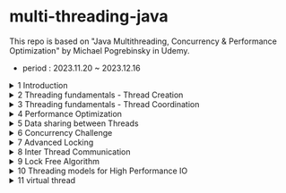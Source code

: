 # multi-threading-java

This repo is based on "Java Multithreading, Concurrency & Performance Optimization" by Michael Pogrebinsky in Udemy.

- period : 2023.11.20 ~ 2023.12.16

<details>
<summary>1 Introduction</summary>

### Motiviation and OS fundamentals

- Why we need Threads?
    - Responsiveness (특히 User Interface에서 더 치명적임) by concurrency = multitasking
    - Performance(짧은 시간안에 더 많은 작업 처리 가능) by parallelism
- Multithreading caveat(경고)
    - Multithreaded programming은 근본적으로 싱글쓰레드 프로그래밍과 다름

- What is thread?
    - 컴퓨터를 켜면 OS가 디스크에서 메모리로 올라옴
    - 우리가 한 어플리케이션을 실행시키면 마찬가지로 디스크에서 메모리로 인스턴스가 생성됨
    - 위 인스턴스는 프로세스/context of application이라고도 불림
    - 이 프로세스는 다른 프로세스와 완전히 독립적임
    - Files, Data(Heap), Code, Main Thread(Stack, Instruction Pointer)로 구성됨
    - 쓰레드 단위에서는 Stack과 IP를 뺀 나머지는 공유됨
    - Stack은 로컬변수들이 저장되고, 함수에 전달되는 메모리 영역/ IP는 수행할 다음 instruction 주소


### OS fundamentasl part2

- What is context switch?
    - 프로세스는 다른 프로세스와 독립적으로 수행됨
    - 프로세스는 하나 이상의 스레드를 가지며, 스레드들은 cpu를 점유하기 위해 경쟁함 
    - 그래서 context switch는 스레드 1 수행 -> 스레드 1 멈춤 -> 스레드 2 수행
    - price of multitasking
    - 스레드가 너무 많으면 -> trashing = 실제 작업보다 스레드 매니징에 시간이 더 쓰임
    - 스레드 간의 sw가 프로세스 간의 sw 보다 싸다

 - Thread scheduling
    - First come first serve -> 수행시간이 긴 스레드가 먼저 오면 stravation 발생가능
    - Shortest Job First -> 수행시간이 짧은 스레드가 계속 오면 수행시간 긴거 수행 못함
    - 실제 os에서는 dynamic priority를 사용함 (User Interface UI 에는 우선순위 부여, Stravation 방지)

- Thread vs Process
    - thread
        - if task share a lot of data
        - faster
        - switching is faster
    - process
        - security and stability are higher importance
        - tasks are unrelated

</details>

<details>
<summary>2 Threading fundamentals - Thread Creation</summary>

### Thread Creation 1

- Thread.sleep() 함수는 OS로 하여금 현재 쓰레드를 스케줄하지 않도록 지정(loop를 돌거나 하는 것이 아님!!)
    - CPU 점유 안 함

- threadInstance.setPriority(1..10) 를 통해 우선순위를 설정할 수 있음

- thread.setUncaughtExceptionHandler()를 통해 예외처리 핸들러 등록가능

### Thread Creation 2

- Thread를 상속하는 클래스를 만들고, run() 함수를 구현하는 방식으로도 쓰레드를 생성할 수 있다.

</details>

<details>
<summary>3 Threading fundamentals - Thread Coordination</summary>

### Thread Termination & Daemon Threads 1

[Thread termination]
- 쓰레드는 리소스 점유함 -> 메모리와 커널 리소스. 만약 CPU를 쓰게 되면 CPU cycles과 cache memory 까지
- 만약 쓰레드가 끝나면, 리소스 정리할 필요가 있음
- 쓰레드가 이상하게 동작하면, 멈출 필요가 있음
- **만약 수행중인 쓰레드가 존재하면 application은 멈추지 않음**

[Interrupt 하는 방법]
- interrupt signal을 손수처리하는 코드 추가
- InterruptedException 던지는 method 실행

[데몬 쓰레드]
- 종료되도 상관없는 쓰레드. 애플리케이션동작에 영향을 주지 않기를 원할때
- gracefully 하게 종료되지 않아도 되는 쓰레드


### Joining Threads

[Why do we need it?]
- 다른 쓰레드는 독립적으로 동작함
- 쓰레드의 수행은 out of control 임

[How?]
- 쓰레드가 loop를 돌면서 다른 쓰레드가 끝났는지 계속 체크한다 -> 비효율적임
- 좋은 방법은 쓰레드가 go to sleep 하는거임
    - 이를 위해 join을 쓰면 댐


</details>


<details>
<summary>4 Performance Optimization</summary>

[Peformance in multithreading]
- Latency - the time to completion of a task. Measured in time units.
- Throughput - the amount of tasks completed in a given period. Measured in tasks/time unit.

[Latency]
1. 태스크가 single core 에서 T의 시간이 걸리는 작업일때
2. 태스크를 N개로 쪼개어 subtask로 만들고, 병렬적으로 수행한다면
3. T/N 으로 Latency를 줄일 수 있다

[N?]
- 그렇지만 일반적으로 N은 코어의 개수이다/ 만약 코어의 개수보다 많게 N을 설정하면 역효과가 남. 남은 하나의 쓰레드가 컨텍스트 스위칭을 유발하면서 캐시성능 저하, 추가적인 메모리 점유를 일으킬것임
- 그리고 N = 코어의 개수 는 IO 블로킹과 같은 인터럽션이 없을때를 가정한것임. (다른 CPU를 점유하는 프로세스가 없어야 댐)
- 또한 대부분의 컴퓨터는 HyperThreading을 지원함. 이는 물리적인 코어가 동시에 2개의 쓰레드를 동작할 수 있게 하는 기능. 

[Inherent cost of Parallelization and Aggregation]
- 고려해야 되는 코스트
    - 태스크를 나누는 코스트
    - 쓰레드 생성하고 쓰레드에게 태스크 할당하는 코스트
    - 쓰레드 시작하고, 스케줄되는 시간
    - 마지막 쓰레드가 끝나고 시그널을 보내는 시간
    - aggregating 쓰레드가 동작하는 시간

- 본 태스크의 수행시간이 짧은 경우에는 태스크를 분할 하는게 latency가 더 길 수 있다.

[Can we break any task into subtasks?]
- 아니다....
- 독립적으로 수행되는 코드조각으로 이루어져 나눌 수 있는 태스크/순차적으로 실행되어야하기에 나눌 수 없는 태스크/ 위 2경우가 혼재되어 있는 태스크

[Optimizing for Throughput]
- throughput은 정의한 시간내에 완료한 작업의 수이다. tasks/time unit
- 방법 1. breaking tasks into subtasks
    - latency = t/n
    - throughput = n/t (기존 1/t 보다 성능개선)
    - 그러나 실제적으로 < n/t 로 봐야댐. 추가적인 계산요소들이 있어서. (이전에 말했듯이 태스크 나누는 코스트, 쓰레드 생성 할당하는 코스트 등등..)
- 방법 2. Running tasks in Parallel
    - 각 태스크를 다른 쓰레드에 할당하는 것.
    - throughput = n/t
    - 이 경우에는 실제적으로 n/t와 유사할 것임

[Thread pooling]
- thread pool에 쓰레드 미리 생성해놓고 필요할 때 꺼내쓰는 기술

[QUIZ]  
We are running an HTTP server on a single machine.  
Handling  of the HTTP requests is delegated to a fixed-size pool of threads.  
Each request is handled by a single thread from the pool by performing a blocking call to an external database which may take a variable duration, depending on many factors.  
After the response comes from the database, the server thread sends an HTTP response to the user.  
Assuming we have a 64 core machine.  
What would be the optimal thread pool size to serve the HTTP request?  

-> blocking call들은 CPU 리소스를 사용하지 않기에, 코어의 개수인 64개보다 더 많은 쓰레드를 할당하여 throughput을 최적화 할 수 있을것이다. 

</details>

<details>
<summary>5 Data sharing between Threads</summary>

[Stack?]
- 함수들이 호출되고, 인자들이 건네지고, 지역변수가 저장되는 메모리영역
- stack + instruction pointer 는 각 쓰레드의 실행상태이다
- 함수들이 호출될때마다 stack frame이 쌓인다

[Stack Properties]
- 쓰레드가 생성되면 할당됨
- 스택의 크기는 플랫폼에 따라 고정되어 있음
- 스택오버플로우 예외는 함수호출이 너무 많을때 발생할 수 있음

[Heap]
- Objects, member of classes, Static variables 들이 할당 될 수 있음
- GC에 의해 관리됨. Object들은 참조하는 곳이 있는한 존재함
- member of classes들은 부모 object들이 존재하는 한 같이 존재함
- static variable은 영원히 존재함

[object vs references]
- references 는 stack에 할당될 수 있고, 클래스의 멤버라면 heap에 할당될 수 있음
- object는 heap에만 할당될 수 있음

[Stack vs Heap]
![stack_vs_heap](img/stack_vs_heap.png)

[Resources?]
- variables
- data structure
- file or connection handles
- message or work queue
-> heap에 할당되는 모든 것들

[Why we need Resource sharing]
- work queue 가 존재하고, 다수의 스레드가 queue에서 task를 가져가는 구조일때
- 다수의 http request thread가 db에 조작을 가하는 환경에서


[Challenge of multithreaded programming]
- resource를 조작하는 atomic 하지 않은 연산들을 여러 스레드가 수행하다 보면 기대하지 않는 결과를 얻을 수 있음 

</details>

<details>
<summary>6 Concurrency Challenge</summary>

[Critical Section]
- 둘 이상의 쓰레드가 동시에 접근해서는 안되는 리소스에 접근하는 코드들을 말함

[Synchronized - monitor/lock]
- java의 synchronzied 문법을 사용하여 메소드 혹은 코드 영역에 하나의 쓰레드만 접근하도록 설정할 수 있다.
- 메소드에 사용하게 되면 그 클래스가 가지는 모든 synchronzied 메소드에 하나의 쓰레드만 접근가능하다.
- 코드영역에 사용하게 되면 lockingObject를 아규먼트로 넣어줘야 함
- 위 기법을 모니터라함
- 그리고 동기화 블록은 재진입이 가능함.

[Atomic Operation?]
- all reference assignments 
- all assignment to primitive type except long and double
    - long, double은 64비트라 보장할 수 없음 -> volatile 키워드를 붙이면 원자성이 보장됨

[Race Condition]
- 둘 이상의 스레드가 하나의 공유자원에 접근할때, 최소 하나의 스레드가 공유자원을 수정하려고 하는 상황임
- 이때 스레드 스케줄링에 따라 부정확한 결과값을 도출할 수 있는 상황을 일컫는 말
-> 이를 위한 해결방법은 critical section을 찾고 보호하는 것임 

[Data race]
- 컴파일러와 CPU는 인스트럭션수행순서를 성능 최적화를 위해 조절하는 경우가 있다.
- 논리적인 정합성에 어긋나지 않는 방향으로 조절함
- 아래 코드는 순서대로 실행될것임
```
public void someFunction() {
    s = 1;
    x = s + 2;
    z = x + 4;
}
```
- 하지만 아래 코드는 조정될 수 있음
```
public void increment() {
    x++;
    y++;
}

public void decrement() {
    x--;
    y--;
}
```
- 그래서 이를 피하기 위해서는?
    - Synchronized 키워드 사용하기 -> 하지만 race condition이 아닌 상황인데 쓰기 좋지 않음. 멀티쓰레드의 장점을 포기해야하기에 비효율적임
    - 그래서 volatile을 쓰자  [volatile 설명하는 좋은 글](https://jenkov.com/tutorials/java-concurrency/volatile.html)


[Locking]
- Coarse-Grained  
    - 모든 리소스에 하나의 락
    - 구현이 간단하지만, 비효율적이다. 
    - 하나의 리소스에 접근할때, 비록 다른 리소스에 대한 락이 잡혀있더라도 접근못함..
- Fine-Grained
    - 하나의 리소스에 하나의 락
    - 더 병렬적으로 CPU 활용 가능... 그러나 DEAD LOCK 발생가능!!

[Dead Lock]
- 스레드1이 락1을 잡고 있고, 스레드2가 락2를 잡고 있을때, 각 스레드가 서로의 락을 원할때 데드락이 발생함

[Dead Lock Condition]
- Mutual Exclusion : 하나의 스레드만 리소스에 접근 가능함
- Hold and Wait : 최소 하나의 스레드가 리소스를 가지고 있으며 다른 리소스를 기다리고 있음
- Non-preemtive : 리소스는 스레드가 가지고 있을때 뺏을 수 없음
- Circular Wait : 최소 2 스레드가 리소스를 가지면 다른 리소스를 기다리고 있음 

[Solutions to Dead Lock]
- Avoid circular wait
    - 락을 얻는 과정의 순서를 고정한다!
    - 좋은 방법이지만, 락이 많은 경우 적용하기 힘들 수 있음
- watchdog를 이용해 deadLock 감지하기
- thread Interruption(not possible in Synchronized)
- try lock(not possible in Synchronized)

</details>


<details>
<summary>7 Advanced Locking</summary>

[ReentrantLock]
- 객체에 적용된 Synchronized 키워드처럼 동작함
- 명확한 락킹과 언락킹이 필요함

```java

public void method() {
    lockObject.lock();
    ...
    lockObject.unlock();
}
```
- 단점은 언락킹 하는것을 까먹는다면, 데드락의 원인이 됨
    - 그래서 위 단점을 막기 위해 try-finally 구문에서 finally 블록에서 언락킹하는 패턴이 있음

- 테스트를 위해 많은 함수들을 지원함
    - getQueuedThread()
    - getOwner()
    - isHeldByCurrentThread()
    - isLocked()
- 락의 공정성을 보장하는 기능도 제공
    - 하지만 이 기능은 throughput을 악화시킬 수 있음
- lockInterruptibly() 기능
    - 일반 lock() 의 경우에는 다른 스레드가 락을 점유하고 있는 경우, 스레드가 중단됨.
    - 그래서 interrupt를 호출해도 소용없음
    - 그러나 lockInterruptibly() 는 예외를 발생시킴
    - 이 기능을 통해 정지된 스레드의 종료전에, 청소하기 용이함

- tryLock() 기능
    - 락 점유가능하다면, 참을 반환하고 락을 점유함
    - 락 점유불가능하다면, 거짓을 반환하고 중단되지 않고 다음 명령어로 넘어감
    

[ReentrantReadWriteLock]
- Race Condition은 다수의 스레드가 자원을 공유하며, 최소 하나의 스레드가 리소스를 변경할때 발생함
- 이의 해결방법은 Mutual Exclusion
    - 그렇지만, 읽기만 하는 스레드들을 모두 Mutual Exclusion 하면 비효율적임
- 그래서 읽기만 하는 작업이 많다면, ReadWriteLock을 사용하자
    - readLock 은 읽기만 하는 스레드는 모두 획득 가능, writeLock이 점유중이면 획득 불가
    - writeLock은 하나의 스레드만 획득 가능



</details>

<details>
<summary>8 Inter Thread Communication </summary>


[Semaphore]
- can be used to restrict the number of users to a particular resources or a group of resources
    - 이에 비해 락은 리소스당 하나의 유저로 제한함
- 세마포어는 초기에 선언될 때, 허용할 개수를 아규먼트로 받으면 선언됨
- 선언된 개수 만큼 각 스레드가 얻을 수 있으며, 한번에 하나 이상의 개수를 얻을 수 있음. release 할 때도 하나 이상의 개수를 release 할 수 있음


[Binary Semaphore]
- 이는 락과 유사함

[Semaphore vs Lock]
- semaphore는 소유자 스레드 라는 개념이 없음. 다수의 스레드가 얻을 수 있기 때문
- 같은 스레드가 semaphore를 여러번 얻을 수 있음
- semaphore는 어느 스레드든 release 할 수 있음


[Producer vs Consumser]
```java
Semaphore full = new Semaphore(0);
Semaphore empty = new Semaphore(1);
Item item = null;

void produce() {
    while(true) {
        emtpy.acquire();
        item = produceNewItem();
        full.release();
    }    
}

void consume() {
    while(true) {
        full.acquire();
        consume(item);
        empty.release();
    }
}

``` 


[스레드간 통신]
- Thread.interrupt()
- thread.join()
- Semaphore

[Semaphore as Condition Variable]
- acquire() 는 허용 개수가 0 초과인지 체크하는 것과 같음
- 0 이하라면 스레드는 sleep
- 다른 스레드가 release 하면, 스레드는 다시 한번 허용개수가 0 초과인지 체크하고, 조건에 부합한다면 다음 instruction 수행

[Condition Variables]
- condition variable은 항상 lock 과 관련이 있음
- condition variable을 활용한 Producer Consumer 예제
```java
Lock lock = new ReentrantLock();
Condition condition = lock.newCondition();
String userName = null, password = null;

void produce() {
    lock.lock();
    try {
        while(userName == null || password = null) { // 4. 조건 확인하고, 나머지 진행 
            condition.await(); // 1. 이때 unlock 하고, sleep
        }
    } finally {
        lock.unlock();
    }
    doStuff();
}

void consume() {
    lock.lock();
    try {
        userName = userTextBox.getText();
        password = passwordTextBox.getText();
        condition.signal(); // 2. produce 스레드 깨움
    } finally {
        lock.unlock(); // 3. unlock
    }
}


```

- void await() => unlock lock, wait until signalled
- void signal() => wakes up a single thread, waiting on the condition variable
    - 만약 기다리고 있는 condition variable이 없으면 아무것도 안함/ 세마포어와의 차이점
- void signalAll() => 기다리고 있는 모든 스레드에게 신호를 보냄



[Object as Condition Variable]
- 모든 자바 클래스는 Object 클래스를 상속하므로, 어떤 객체라도 condition variable로 사용할 수 있음
- wait() / notify() / notifyAll()

```java

public class MySharedClass {

    private boolean isComplete = false;
    public void waitUntilComplete() {
        synchronized(this) {
            while(isComplete == false) {
                this.wait();
            }
        }
    }
    public void complete() {
        synchronized(this) {
            isComplete = true;
            this.notify();
        }
    }

}

```

</details>

<details>
<summary>9 Lock Free Algorithm </summary>

[Problem of Lock]
- Dead Lock 
    - 프로그램을 완전히 정지시킬 수 있음
    - 락이 많아질 수록 dead lock의 발생 확률이 올라감
- Slow Critical Section
    - 다수의 스레드가 하나의 락을 사용하는 경우, 만약 하나의 스레드가 락을 오래 점유하면 다른 스레드들의 속도가 느려짐
- Priority Inversion
    - 낮은 우선순위를 가지는 스레드가 락을 점유하고 있는 상황에서, 스케줄 아웃됨 -> 높은 우선순위를 가지는 스레드가 락을 요청하는 상황이면, 스레드 진행이 안됨...
- Thread not releasing a lock
    - 스레드가 락을 release 하지 않고 죽어버린 상황...
    - 복구 불가능한 상황임
- Performance
    - 락을 요청하고, 점유하는 오버헤드
    - 대부분의 경우에는 인지하지 못할 정도로 작은 연산이지만, 실시간 응답이 중요한 프로그램의 경우에는 중대할 수 있다

[Lock Free Techniques]
- 락이 필요한 이유는?
    - 다수의 스레드가 공유자원에 접근하는 경우
    - 최소 하나의 스레드가 자원을 수정하려고 함
    - non atomic operation
- atomic operation 조건을 만족하면 된다!!
    - 단일 하드웨어 명렁어를 만족하게 하자
- atomic operation
    - read, assignment on all primitive types (except long, double)
    - read, assignment on all references
    - volatile long and double
    - AtomicX Classes...

[Atomic Integer]
```java
int initialValue = 0;
AtomicInteger atomicInteger = new AtomicInteger(initialValue);

atomicInteger.addAndGet(5);
atomiceInteger.getAndAdd(5);

```

- 장점은 단순함/락 불필요/ race condition or data race 없음
- 단점은 위 operation 자체만 atomic 함

- 결론은 동시성문제에서 좋은 해결책이지만, 필요한 경우에만 사용해야함. 싱글스레드 환경에서는 비효율적임!


[AtomicReference]
- compareAndSet(expectedValue, newValue)
    - 현재 값과 expectedValue가 같다면 newValue로 업데이트, 아니라면 무시됨
    - 하나의 하드웨어 오퍼레이션으로 컴파일 됨
    - 많은 atomic operation이 위의 연산을 내부적으로 활용함
    

</details>

<details>
<summary>10 Threading models for High Performance IO</summary>

[블로킹 작업]
- 락을 활용하는 경우, critical section에 하나의 스레드만 접근할 수 있기에, 다른 스레드는 블로킹 된다.
    - 이는 performance 측면에서 큰 단점임
- 이런 단점으로 인해, 위에서 lock-free algorithm등을 살펴봤음
- 이번에는 블로킹 작업의 일종인 blocking IO를 알아볼것임

[IO?]
- CPU는 메모리에 언제든지 직접 접근이 가능하기에, OS의 개입없이 메모리에 데이터를 읽고 쓸 수 있음
- 그렇지만 모니터, 키보드, hdd, network card 등에는 직접 접근이 불가능함
    - 위의 장치 작동이 완료되고 준비가 되기 전까지 CPU 할 일 없음. 다른 작업 수행 가능
    - 준비 완료되면 interrupt가 발생함
    - 장치 데이터를 CPU가 읽어들이거나 쓰는데 OS나 드라이버가 활용됨
- DMS? 위의 장치들이 바로 메모리에 쓰거나 읽는 권한

[Thread pooling]
- 스레드 풀을 유지함으로서, 스레드를 생성하고 시작하고 종료하는 오버헤드를 줄일 수 있음
    - 그렇지만 블로킹호출을 컨텍스트 내에 포함하지 않아야함..
    - 예를 들어, 싱글코어이고, 스레드 풀의 스레드 개수가 1개인 상황에서, IO bound Application이라면, 대부분의 시간에 CPU가 idle 임
    - 새로 들어오는 요청은 network card queue에 쌓임

[Multithreaded example]
- 멀티 스레드 환경에서도 IO bound application은 문제가 됨
- 스레드 수가 고정되어 있는 상황에서, IO가 긴 작업을 스레드가 시작하게 되면, 호출가능한 스레드 수가 줄어들게 되어, 전체적이 성능에 영향을 줌...

[Observation]
- 블로킹 호출을 포함하는 경우, 스레드 수 = 코어수 인 상황에서
    - 최고의 성능과 CPU 활용을 보여주지 않는다..
- 소수의 블로킹 호출을 포함하더라도, 전체적인 성능에 영향을 준다...


[Thread Per Task Model]
- 요청마다 스레드를 생성함
- 문제점 => 스레드는 비싼 자원이다.../스레드는 스택 메모리와 다른 자원을 점유함/문맥교환으로 인한 성능 저하(Threadshing)
- 또 다른 문제점 => 제어의 역전(inversion of control) / 외부 자원에서 스레드를 오래 잡고 있다보면 성능이 외부 요인에 의해 제한됨


[Non blocking IO]
- 스레드 block 하지않고 바로 반환함
- 콜백함수 활용
- 이를 활용하면, 스레드 계속 생성하지 않기에 context switch 가 없다
- 외부기기나 어플리케이션의 영향을 받지 않음

[Summary]
- thread per core + non blocking IO 가 최적의 성능을 보여줌
- 그렇지만 단점으로 가독성이 안 좋음 / 어려운 API.. 


[comparison]
- blocking io + thread per task vs non blocking io + thread per core
    - performance : high memory, context switch / optimal
    - safety, stability : inversion of control / no issues
    - code writing, reading, testing, debugging : easy / hard


</details>

<details>
<summary>11 virtual thread</summary>

[Java thread vs Os thread]
- 우리가 Java 스레드를 생성하고, start 하면 실제 OS thread 가 생성된다.
- 그리고 이를 OS가 스케줄링한다
- 이를 platform thread라 함
    - 이는 비용이 크고 무거움 / 제한된 자원이며 JVM stack 에 묶여 있음

[virtual thread]
- JDK 21에 처음 도입
- 이 virtual thread는 완전히 JVM에 속하며, JVM에 의해 관리됨
- stack도 할당 되지 않음
- 다른 자바 객체처럼 heap에 할당되며 관리됨 by GC
- 실제 수행 방식
    - virtual thread가 생성되자마자, JVM은 가벼운 platform thread pool을 만듬
    - 그리고 virtual thread가 실행되려하면, platform thread 하나에 mount 됨
    - 이를 carrier thread라고 함
    - 만약 virtual thread가 실행되다가 진행될 수 없는 상태가 되면, 현재 stack과 instruction pointer 등을 다시 heap에 저장하고 unmount 하여 다른 virtual thread가 실행될 수 있게 한다


[performance/throughput gain]
- 만약 CPU 연산마 하는 스레드라면 성능개선은 없다
- 그러나 blocking operation이 수행되는 스레드라면 유용함
- 그래서 정리하면, virtual thread를 통해 'blocking IO + thread per task' 와 'non blockin io + thread per core'의 장점만 취할 수 있음


[practices]
- virtual thread는 항상 daemon thread로 설정됨
- 기본 priority를 가짐

</details>
